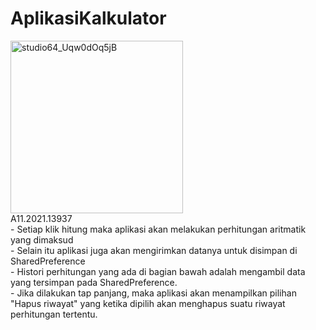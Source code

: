 # AplikasiKalkulator
<img width="276" alt="studio64_Uqw0dOq5jB" src="https://user-images.githubusercontent.com/83752970/208880838-58d2c7a3-7936-429b-b4d1-c3e5bf8e0ed8.png">
<br>
A11.2021.13937</br>
- Setiap klik hitung maka aplikasi akan melakukan perhitungan aritmatik yang dimaksud<br/> 
- Selain itu aplikasi juga akan mengirimkan datanya untuk disimpan di SharedPreference<br/> 
- Histori perhitungan yang ada di bagian bawah adalah mengambil data yang tersimpan pada SharedPreference.<br/> 
- Jika dilakukan tap panjang, maka aplikasi akan menampilkan pilihan "Hapus riwayat" yang ketika dipilih akan menghapus suatu riwayat perhitungan tertentu.
